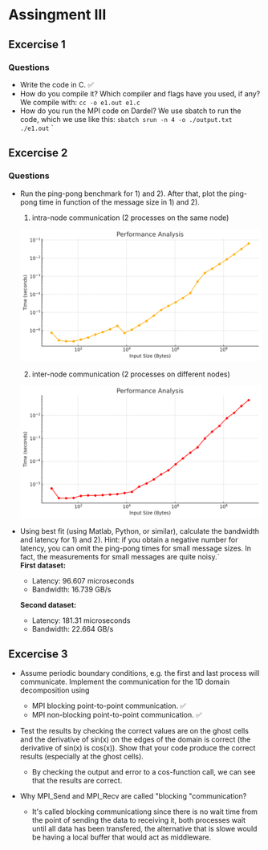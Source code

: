 # Assingment III

## Excercise 1

### Questions

- Write the code in C. ✅
- How do you compile it? Which compiler and flags have you used, if any?
  We compile with:
  `cc -o e1.out e1.c`
- How do you run the MPI code on Dardel?
  We use sbatch to run the code, which we use like this:
  `sbatch srun -n 4 -o ./output.txt ./e1.out`
  `

## Excercise 2

### Questions

- Run the ping-pong benchmark for 1) and 2). After that, plot the ping-pong time in function of the message size in 1) and 2).

  1. intra-node communication (2 processes on the same node)

  ![](./e2-1.png)

  2. inter-node communication (2 processes on different nodes)

  ![](./e2-2.png)

- Using best fit (using Matlab, Python, or similar), calculate the bandwidth and latency for 1) and 2).
  Hint: if you obtain a negative number for latency, you can omit the ping-pong times for small message sizes. In fact, the measurements for small messages are quite noisy.`  
  **First dataset:**

  - Latency:
    96.607 microseconds
  - Bandwidth:
    16.739 GB/s

  **Second dataset:**

  - Latency:
    181.31 microseconds
  - Bandwidth:
    22.664 GB/s

## Excercise 3

- Assume periodic boundary conditions, e.g. the first and last process will communicate. Implement the communication for the 1D domain decomposition using
  - MPI blocking point-to-point communication.
    ✅
  - MPI non-blocking point-to-point communication.
    ✅
- Test the results by checking the correct values are on the ghost cells and the derivative of sin(x) on the edges of the domain is correct (the derivative of sin(x) is cos(x)). Show that your code produce the correct results (especially at the ghost cells).

  - By checking the output and error to a cos-function call, we can see that the results are correct.

- Why MPI_Send and MPI_Recv are called "blocking "communication?
  - It's called blocking communicationg since there is no wait time from the point of sending the data to receiving it, both processes wait until all data has been transfered, the alternative that is slowe would be having a local buffer that would act as middleware.

